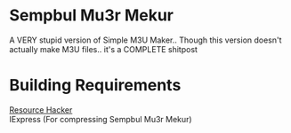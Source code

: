 # Sempbul Mu3r Mekur
A VERY stupid version of Simple M3U Maker.. Though this version doesn't actually make M3U files.. it's a COMPLETE shitpost

# Building Requirements

[Resource Hacker](http://angusj.com/resourcehacker/#download)
\
IExpress (For compressing Sempbul Mu3r Mekur)
